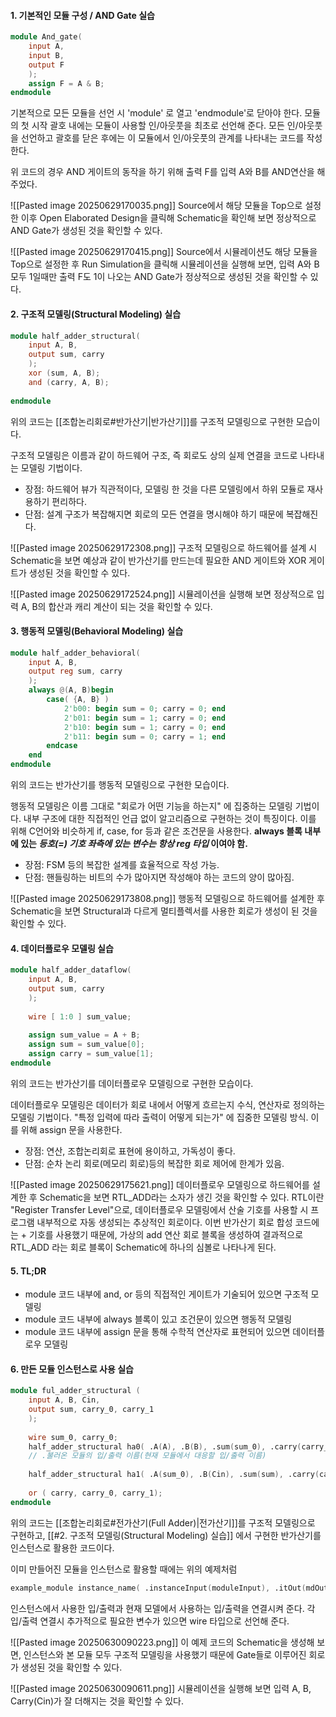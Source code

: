 #### 1. 기본적인 모듈 구성 / AND Gate 실습
```verilog title:"And gate"
module And_gate(
    input A,
    input B,
    output F
    );   
    assign F = A & B; 
endmodule
```
기본적으로 모든 모듈을 선언 시 'module' 로 열고 'endmodule'로 닫아야 한다.
모듈의 첫 시작 괄호 내에는 모듈이 사용할 인/아웃풋을 최초로 선언해 준다.
모든 인/아웃풋을 선언하고 괄호를 닫은 후에는 이 모듈에서 인/아웃풋의 관계를 나타내는 코드를 작성한다.

위 코드의 경우 AND 게이트의 동작을 하기 위해 출력 F를 입력 A와 B를 AND연산을 해 주었다.

![[Pasted image 20250629170035.png]]
Source에서 해당 모듈을 Top으로 설정한 이후 Open Elaborated Design을 클릭해 Schematic을 확인해 보면 정상적으로 AND Gate가 생성된 것을 확인할 수 있다.

![[Pasted image 20250629170415.png]]
Source에서 시뮬레이션도 해당 모듈을 Top으로 설정한 후 Run Simulation을 클릭해 시뮬레이션을 실행해 보면, 입력 A와 B 모두 1일때만 출력 F도 1이 나오는 AND Gate가 정상적으로 생성된 것을 확인할 수 있다.


#### 2. 구조적 모델링(Structural Modeling) 실습
```verilog title:"Half Adder_Structural"
module half_adder_structural(
    input A, B,
    output sum, carry 
    );
    xor (sum, A, B);
    and (carry, A, B);
    
endmodule
```
위의 코드는 [[조합논리회로#반가산기|반가산기]]를 구조적 모델링으로 구현한 모습이다.

구조적 모델링은 이름과 같이 하드웨어 구조, 즉 회로도 상의 실제 연결을 코드로 나타내는 모델링 기법이다.
- 장점: 하드웨어 뷰가 직관적이다, 모델링 한 것을 다른 모델링에서 하위 모듈로 재사용하기 편리하다.
- 단점: 설계 구조가 복잡해지면 회로의 모든 연결을 명시해야 하기 때문에 복잡해진다.

![[Pasted image 20250629172308.png]]
구조적 모델링으로 하드웨어를 설계 시 Schematic을 보면 예상과 같이 반가산기를 만드는데 필요한 AND 게이트와 XOR 게이트가 생성된 것을 확인할 수 있다.

![[Pasted image 20250629172524.png]]
시뮬레이션을 실행해 보면 정상적으로 입력 A, B의 합산과 캐리 계산이 되는 것을 확인할 수 있다.


#### 3. 행동적 모델링(Behavioral Modeling) 실습
```verilog title:"Half Adder_Behavioral"
module half_adder_behavioral(
    input A, B,
    output reg sum, carry
    );
    always @(A, B)begin
        case( {A, B} )
            2'b00: begin sum = 0; carry = 0; end
            2'b01: begin sum = 1; carry = 0; end
            2'b10: begin sum = 1; carry = 0; end
            2'b11: begin sum = 0; carry = 1; end
        endcase
    end
endmodule
```
위의 코드는 반가산기를 행동적 모델링으로 구현한 모습이다.

행동적 모델링은 이름 그대로 "회로가 어떤 기능을 하는지" 에 집중하는 모델링 기법이다.
내부 구조에 대한 직접적인 언급 없이 알고리즘으로 구현하는 것이 특징이다.
이를 위해 C언어와 비슷하게 if, case, for 등과 같은 조건문을 사용한다.
**always 블록 내부에 있는 _등호(=) 기호 좌측에 있는 변수는 항상 reg 타입_ 이여야 함.**

- 장점: FSM 등의 복잡한 설계를 효율적으로 작성 가능.
- 단점:  핸들링하는 비트의 수가 많아지면 작성해야 하는 코드의 양이 많아짐.

![[Pasted image 20250629173808.png]]
행동적 모델링으로 하드웨어를 설계한 후 Schematic을 보면 Structural과 다르게 멀티플렉서를 사용한 회로가 생성이 된 것을 확인할 수 있다.


#### 4. 데이터플로우 모델링 실습
```verilog title:"Half Adder_Dataflow"
module half_adder_dataflow(
    input A, B,
    output sum, carry    
    );
    
    wire [ 1:0 ] sum_value;
    
    assign sum_value = A + B;
    assign sum = sum_value[0];
    assign carry = sum_value[1];
endmodule
```
위의 코드는 반가산기를 데이터플로우 모델링으로 구현한 모습이다.

데이터플로우 모델링은 데이터가 회로 내에서 어떻게 흐르는지 수식, 연산자로 정의하는 모델링 기법이다.
"특정 입력에 따라 출력이 어떻게 되는가" 에 집중한 모델링 방식. 이를 위해 assign 문을 사용한다.

- 장점: 연산, 조합논리회로 표현에 용이하고, 가독성이 좋다.
- 단점: 순차 논리 회로(메모리 회로)등의 복잡한 회로 제어에 한계가 있음.

![[Pasted image 20250629175621.png]]
데이터플로우 모델링으로 하드웨어를 설계한 후 Schematic을 보면 RTL_ADD라는 소자가 생긴 것을 확인할 수 있다. RTL이란 "Register Transfer Level"으로, 데이터플로우 모델링에서 산술 기호를 사용할 시 프로그램 내부적으로 자동 생성되는 추상적인 회로이다.
이번 반가산기 회로 합성 코드에는 + 기호를 사용했기 때문에, 가상의 add 연산 회로 블록을 생성하여 결과적으로 RTL_ADD 라는 회로 블록이 Schematic에 하나의 심볼로 나타나게 된다.

#### 5. TL;DR
- module 코드 내부에 and, or 등의 직접적인 게이트가 기술되어 있으면 구조적 모델링
- module 코드 내부에 always 블록이 있고 조건문이 있으면 행동적 모델링
- module 코드 내부에 assign 문을 통해 수학적 연산자로 표현되어 있으면 데이터플로우 모델링



#### 6. 만든 모듈 인스턴스로 사용 실습
```verilog title:"Full Adder_Structure
module ful_adder_structural (
    input A, B, Cin,
    output sum, carry_0, carry_1
    );
    
    wire sum_0, carry_0;
    half_adder_structural ha0( .A(A), .B(B), .sum(sum_0), .carry(carry_0) );       // (인스턴스명) 띄워쓰고 (현재 모듈명)
	// .불러온 모듈의 입/출력 이름(현재 모듈에서 대응할 입/출력 이름)
	
    half_adder_structural ha1( .A(sum_0), .B(Cin), .sum(sum), .carry(carry_1) );                                                      
    
    or ( carry, carry_0, carry_1);
endmodule
```
위의 코드는 [[조합논리회로#전가산기(Full Adder)|전가산기]]를 구조적 모델링으로 구현하고, [[#2. 구조적 모델링(Structural Modeling) 실습]] 에서 구현한 반가산기를 인스턴스로 활용한 코드이다.

이미 만들어진 모듈을 인스턴스로 활용할 때에는 위의 예제처럼
```verilog
example_module instance_name( .instanceInput(moduleInput), .itOut(mdOut) );
```
인스턴스에서 사용한 입/출력과 현재 모델에서 사용하는 입/출력을 연결시켜 준다.
각 입/출력 연결시 추가적으로 필요한 변수가 있으면 wire 타입으로 선언해 준다.


![[Pasted image 20250630090223.png]]
이 예제 코드의 Schematic을 생성해 보면, 인스턴스와 본 모듈 모두 구조적 모델링을 사용했기 때문에 Gate들로 이루어진 회로가 생성된 것을 확인할 수 있다.

![[Pasted image 20250630090611.png]]
시뮬레이션을 실행해 보면 입력 A, B, Carry(Cin)가 잘 더해지는 것을 확인할 수 있다.